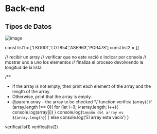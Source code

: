 # Back-end
## Tipos de Datos
![image](https://user-images.githubusercontent.com/109872028/218519741-48b0a70d-ab71-47e4-a206-01d8e2443356.png)

const list1 = ['LKD001','LOT854','ASE963','POR478']
const list2 = []

// recibir un array
// verificar que no este vació o indicar por consola 
// mostrar uno a uno los elementos
// finaliza el proceso devolviendo la longitud de la lista

/**
 * If the array is not empty, then print each element of the array and the length of the array.
 * Otherwise, print that the array is empty.
 * @param array - the array to be checked
 */
function verifica (array){
if (array.length !== 0){
    for (let i=0; i<array.length; i++){
        console.log(array[i])
    }
    console.log(`tamaño del array es ${array.length}`)
} else console.log('El array esta vacío')
}

verifica(list1)
verifica(list2)
